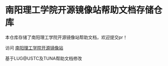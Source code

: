 # 南阳理工学院开源镜像站帮助文档存储仓库

本仓库存储了南阳理工学院开源镜像站帮助文档，欢迎提交pr！

访问 [南阳理工学院开源镜像站](https://mirror.nyist.edu.cn)

基于LUG@USTC及TUNA帮助文档修改